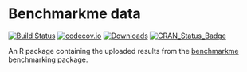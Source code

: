 # Benchmarkme data
[![Build Status](https://travis-ci.org/csgillespie/benchmarkme-data.svg?branch=master)](https://travis-ci.org/csgillespie/benchmarkme-data)
[![codecov.io](https://codecov.io/github/csgillespie/benchmarkme-data/coverage.svg?branch=master)](https://codecov.io/github/csgillespie/benchmarkme-data?branch=master)
[![Downloads](http://cranlogs.r-pkg.org/badges/benchmarkmeData?color=brightgreen)](http://cran.rstudio.com/package=benchmarkmeData)
[![CRAN_Status_Badge](http://www.r-pkg.org/badges/version/benchmarkmeData)](http://cran.r-project.org/package=benchmarkmeData)


An R package containing the uploaded results from the [benchmarkme](https://github.com/csgillespie/benchmarkme) benchmarking package.